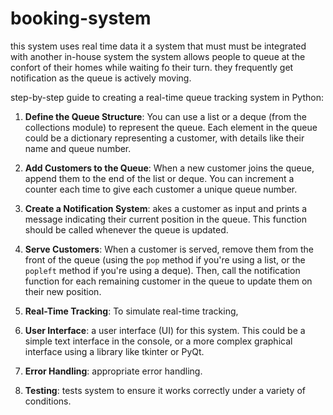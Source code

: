 # booking-system

this system uses real time data
it a system that must must be integrated with another in-house system
the system allows people to queue at the confort of their homes while
waiting fo their turn. they frequently get notification as the 
queue is actively moving. 



 step-by-step guide to creating a real-time queue tracking system in Python:

1. **Define the Queue Structure**: You can use a list or a deque (from the collections module) to represent the queue. Each element in the queue could be a dictionary representing a customer, with details like their name and queue number.

2. **Add Customers to the Queue**: When a new customer joins the queue, append them to the end of the list or deque. You can increment a counter each time to give each customer a unique queue number.

3. **Create a Notification System**: akes a customer as input and prints a message indicating their current position in the queue. This function should be called whenever the queue is updated.

4. **Serve Customers**: When a customer is served, remove them from the front of the queue (using the `pop` method if you're using a list, or the `popleft` method if you're using a deque). Then, call the notification function for each remaining customer in the queue to update them on their new position.

5. **Real-Time Tracking**: To simulate real-time tracking, 

6. **User Interface**: a user interface (UI) for this system. This could be a simple text interface in the console, or a more complex graphical interface using a library like tkinter or PyQt.

7. **Error Handling**: appropriate error handling. 
8. **Testing**: tests system to ensure it works correctly under a variety of conditions.

